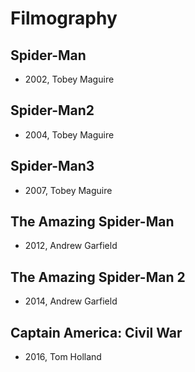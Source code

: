 # Filmography

## Spider-Man

- 2002, Tobey Maguire

## Spider-Man2

- 2004, Tobey Maguire

## Spider-Man3

- 2007, Tobey Maguire


## The Amazing Spider-Man 

- 2012, Andrew Garfield


## The Amazing Spider-Man 2 

- 2014, Andrew Garfield


## Captain America: Civil War

- 2016, Tom Holland
